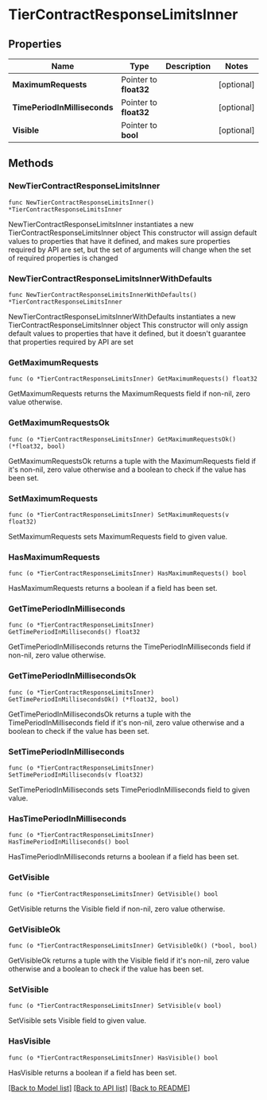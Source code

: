 # TierContractResponseLimitsInner

## Properties

Name | Type | Description | Notes
------------ | ------------- | ------------- | -------------
**MaximumRequests** | Pointer to **float32** |  | [optional] 
**TimePeriodInMilliseconds** | Pointer to **float32** |  | [optional] 
**Visible** | Pointer to **bool** |  | [optional] 

## Methods

### NewTierContractResponseLimitsInner

`func NewTierContractResponseLimitsInner() *TierContractResponseLimitsInner`

NewTierContractResponseLimitsInner instantiates a new TierContractResponseLimitsInner object
This constructor will assign default values to properties that have it defined,
and makes sure properties required by API are set, but the set of arguments
will change when the set of required properties is changed

### NewTierContractResponseLimitsInnerWithDefaults

`func NewTierContractResponseLimitsInnerWithDefaults() *TierContractResponseLimitsInner`

NewTierContractResponseLimitsInnerWithDefaults instantiates a new TierContractResponseLimitsInner object
This constructor will only assign default values to properties that have it defined,
but it doesn't guarantee that properties required by API are set

### GetMaximumRequests

`func (o *TierContractResponseLimitsInner) GetMaximumRequests() float32`

GetMaximumRequests returns the MaximumRequests field if non-nil, zero value otherwise.

### GetMaximumRequestsOk

`func (o *TierContractResponseLimitsInner) GetMaximumRequestsOk() (*float32, bool)`

GetMaximumRequestsOk returns a tuple with the MaximumRequests field if it's non-nil, zero value otherwise
and a boolean to check if the value has been set.

### SetMaximumRequests

`func (o *TierContractResponseLimitsInner) SetMaximumRequests(v float32)`

SetMaximumRequests sets MaximumRequests field to given value.

### HasMaximumRequests

`func (o *TierContractResponseLimitsInner) HasMaximumRequests() bool`

HasMaximumRequests returns a boolean if a field has been set.

### GetTimePeriodInMilliseconds

`func (o *TierContractResponseLimitsInner) GetTimePeriodInMilliseconds() float32`

GetTimePeriodInMilliseconds returns the TimePeriodInMilliseconds field if non-nil, zero value otherwise.

### GetTimePeriodInMillisecondsOk

`func (o *TierContractResponseLimitsInner) GetTimePeriodInMillisecondsOk() (*float32, bool)`

GetTimePeriodInMillisecondsOk returns a tuple with the TimePeriodInMilliseconds field if it's non-nil, zero value otherwise
and a boolean to check if the value has been set.

### SetTimePeriodInMilliseconds

`func (o *TierContractResponseLimitsInner) SetTimePeriodInMilliseconds(v float32)`

SetTimePeriodInMilliseconds sets TimePeriodInMilliseconds field to given value.

### HasTimePeriodInMilliseconds

`func (o *TierContractResponseLimitsInner) HasTimePeriodInMilliseconds() bool`

HasTimePeriodInMilliseconds returns a boolean if a field has been set.

### GetVisible

`func (o *TierContractResponseLimitsInner) GetVisible() bool`

GetVisible returns the Visible field if non-nil, zero value otherwise.

### GetVisibleOk

`func (o *TierContractResponseLimitsInner) GetVisibleOk() (*bool, bool)`

GetVisibleOk returns a tuple with the Visible field if it's non-nil, zero value otherwise
and a boolean to check if the value has been set.

### SetVisible

`func (o *TierContractResponseLimitsInner) SetVisible(v bool)`

SetVisible sets Visible field to given value.

### HasVisible

`func (o *TierContractResponseLimitsInner) HasVisible() bool`

HasVisible returns a boolean if a field has been set.


[[Back to Model list]](../README.md#documentation-for-models) [[Back to API list]](../README.md#documentation-for-api-endpoints) [[Back to README]](../README.md)


